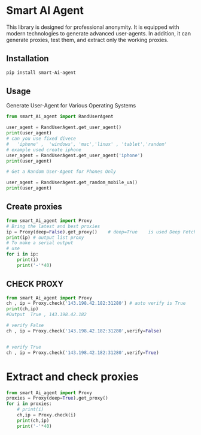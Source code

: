 # Smart AI Agent

This library is designed for professional anonymity. It is equipped with modern technologies to generate advanced user-agents. In addition, it can generate proxies, test them, and extract only the working proxies.

## Installation

```bash
pip install smart-Ai-agent
```
## Usage

Generate User-Agent for Various Operating Systems

```python
from smart_Ai_agent import RandUserAgent

user_agent = RandUserAgent.get_user_agent()
print(user_agent)
# can you use fixed divece
#   'iphone' ,  'windows', 'mac','linux' , 'tablet','random' 
# example used create iphone
user_agent = RandUserAgent.get_user_agent('iphone')
print(user_agent)

# Get a Random User-Agent for Phones Only

user_agent = RandUserAgent.get_random_mobile_ua()
print(user_agent)

```

## Create proxies
```python
from smart_Ai_agent import Proxy
# Bring the latest and best proxies
ip = Proxy(deep=False).get_proxy()    # deep=True    is used Deep Fetch Proxies
print(ip) # output list proxy
# To make a serial output
# use 
for i in ip:
    print(i)
    print('-'*40)

```
## CHECK PROXY

```python
from smart_Ai_agent import Proxy
ch , ip = Proxy.check('143.198.42.182:31280') # auto verify is True
print(ch,ip)
#Output  True , 143.198.42.182

# verify False
ch , ip = Proxy.check('143.198.42.182:31280',verify=False)


# verify True
ch , ip = Proxy.check('143.198.42.182:31280',verify=True)

```
# Extract and check proxies
```python
from smart_Ai_agent import Proxy
proxies = Proxy(deep=True).get_proxy()
for i in proxies:
    # print(i)
    ch,ip = Proxy.check(i)
    print(ch,ip)
    print('-'*40)
```